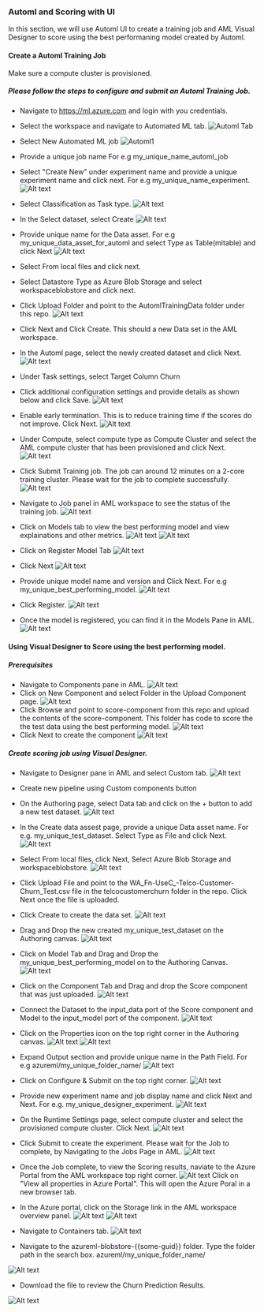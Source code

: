 ### Automl and Scoring with UI

In this section, we will use Automl UI to create a training job and AML Visual Designer to score using the best performaning model created by Automl. 

#### Create a Automl Training Job

Make sure a compute cluster is provisioned. 

##### Please follow the steps to configure and submit an Automl Training Job.
- Navigate to https://ml.azure.com and login with you credentials. 
- Select the workspace and navigate to Automated ML tab. 
![Automl Tab](./assets/automlimage1.png)
- Select New Automated ML job
![Automl1](./assets/automlimage2.png)
- Provide a unique job name For e.g my_unique_name_automl_job
- Select "Create New" under experiment name and provide a unique experiment name and click next. For e.g my_unique_name_experiment.
![Alt text](./assets/automlimage3.png)
- Select Classification as Task type.
![Alt text](./assets/automlimage4.png)
- In the Select dataset, select Create
![Alt text](./assets/automlimage5.png)
- Provide unique name for the Data asset. For e.g my_unique_data_asset_for_automl and select Type as Table(mltable) and click Next
![Alt text](./assets/automlimage6.png)
- Select From local files and click next. 
- Select Datastore Type as Azure Blob Storage and select workspaceblobstore and click next. 
- Click Upload Folder and point to the AutomlTrainingData folder under this repo. 
![Alt text](./assets/automlimage7.png)
- Click Next and Click Create. This should a new Data set in the AML workspace. 

- In the Automl page, select the newly created dataset and click Next.
![Alt text](./assets/automlimage8.png)

- Under Task settings, select Target Column Churn
- Click additional configuration settings and provide details as shown below and click Save.
 ![Alt text](./assets/automlimage9.png)
- Enable early termination. This is to reduce training time if the scores do not improve. 
Click Next. 
![Alt text](./assets/automlimage10.png)
- Under Compute, select compute type as Compute Cluster and select the AML compute cluster that has been provisioned and click Next.
![Alt text](./assets/automlimage11.png)

- Click Submit Training job. The job can around 12 minutes on a 2-core training cluster. Please wait for the job to complete successfully. 
![Alt text](./assets/automlimage12.png)
- Navigate to Job panel in AML workspace to see the status of the training job. 
![Alt text](./assets/automlimage13.png)
- Click on Models tab to view the best performing model and view explainations and other metrics. 
![Alt text](./assets/automlimage14.png)
![Alt text](./assets/automlimage15.png)
- Click on Register Model Tab 
![Alt text](./assets/automlimage16.png)

- Click Next
![Alt text](./assets/automlimage17.png)
- Provide unique model name and version and Click Next. For e.g my_unique_best_performing_model. 
![Alt text](./assets/automlimage18.png)
- Click Register.
![Alt text](./assets/automlimage19.png)

- Once the model is registered, you can find it in the Models Pane in AML. 
![Alt text](./assets/automlimage20.png)


#### Using Visual Designer to Score using the best performing model. 

##### Prerequisites
- Navigate to Components pane in AML. 
![Alt text](./assets/automlimage21.png)
- Click on New Component and select Folder in the Upload Component page. 
![Alt text](./assets/automlimage22.png)
- Click Browse and point to score-component from this repo and upload the contents of the score-component. This folder has code to score the the test data using the best performing model. 
![Alt text](./assets/automlimage23.png)
- Click Next to create the component
![Alt text](./assets/automlimage24.png)

##### Create scoring job using Visual Designer. 

- Navigate to Designer pane in AML and select Custom tab.
![Alt text](./assets/automlimage25.png)
- Create new pipeline using Custom components button
- On the Authoring page, select Data tab and click on the + button to add a new test dataset. 
![Alt text](./assets/automlimage26.png)
- In the Create data assest page, provide a unique Data asset name. For e.g. my_unique_test_dataset.
Select Type as File and click Next.
![Alt text](./assets/automlimage27.png)
- Select From local files, click Next, Select Azure Blob Storage and workspaceblobstore. 
![Alt text](./assets/automlimage28.png)
- Click Upload File and point to the WA_Fn-UseC_-Telco-Customer-Churn_Test.csv file in the telcocustomerchurn folder in the repo. Click Next once the file is uploaded.
- Click Create to create the data set. 
![Alt text](./assets/automlimage29.png)

- Drag and Drop the new created my_unique_test_dataset on the Authoring canvas. 
![Alt text](./assets/automlimage30.png)

- Click on Model Tab and Drag and Drop the my_unique_best_performing_model on to the Authoring Canvas. 
![Alt text](./assets/automlimage31.png)

- Click on the Component Tab and Drag and drop the Score component that was just uploaded. 
![Alt text](./assets/automlimage32.png)

- Connect the Dataset to the input_data port of the Score component and Model to the input_model port of the component. 
![Alt text](./assets/automlimage33.png)

- Click on the Properties icon on the top right corner in the Authoring canvas. 
![Alt text](./assets/automlimage34.png)
![Alt text](./assets/automlimage35.png)
- Expand Output section and provide unique name in the Path Field. For e.g azureml/my_unique_folder_name/
![Alt text](./assets/automlimage36.png)

- Click on Configure & Submit on the top right corner. 
![Alt text](./assets/automlimage37.png)

- Provide new experiment name and job display name and click Next and Next. For e.g. my_unique_designer_experiment.
![Alt text](./assets/automlimage38.png)

- On the Runtime Settings page, select compute cluster and select the provisioned compute cluster. Click Next.
![Alt text](./assets/automlimage39.png)
- Click Submit to create the experiment. Please wait for the Job to complete, by Navigating to the Jobs Page in AML. 
![Alt text](./assets/automlimage40.png)

- Once the Job complete, to view the Scoring results, naviate to the Azure Portal from the AML workspace top right corner. 
![Alt text](./assets/automlimage41.png)
Click on "View all properties in Azure Portal".  This will open the Azure Poral in a new browser tab. 
- In the Azure portal, click on the Storage link in the AML workspace overview panel. 
![Alt text](./assets/automlimage42.png)
![Alt text](./assets/automlimage43.png)

- Navigate to Containers tab.
![Alt text](./assets/automlimage44.png)

- Navigate to the azureml-blobstore-{{some-guid}} folder. Type the folder path in the search box. azureml/my_unique_folder_name/

![Alt text](./assets/automlimage45.png)

- Download the file to review the Churn Prediction Results. 

![Alt text](./assets/automlimage46.png)